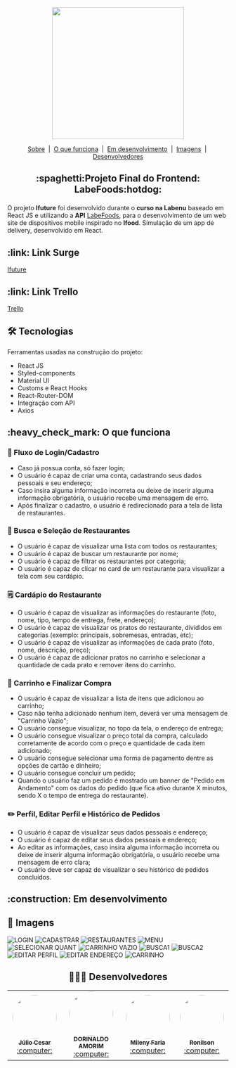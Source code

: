 <div align="center">
<img src="https://cdn.zeplin.io/5dd5ab8e5fb2a0060f81698f/assets/2420CEFD-BBDE-49C8-91E3-A49B116851E9.svg" width="300px" />
</div>
<p align="center">
  <a href="#sobre">Sobre</a> &#xa0;|&#xa0; 
  <a href="#funciona">O que funciona</a> &#xa0;|&#xa0;
  <a href="#pendente">Em desenvolvimento</a> &#xa0;|&#xa0;
  <a href="#imagens">Imagens</a>  &#xa0;|&#xa0;
  <a href="#desenvolvedores">Desenvolvedores</a> 
</p>
<h2 id="sobre"> <p align="center">:spaghetti:Projeto Final do Frontend: LabeFoods:hotdog:	 </p></h2>

O projeto **Ifuture** foi desenvolvido durante o **curso na Labenu** baseado em React JS e utilizando a **API** [LabeFoods](https://documenter.getpostman.com/view/7549981/SWTEdGtT), para o desenvolvimento de um web site de dispositivos mobile inspirado no **Ifood**. Simulação de um app de delivery, desenvolvido em React.
<h2 id="link">:link: Link Surge</h2>
 <a href="https://stupendous-laborer.surge.sh/">Ifuture</a>

<h2 id="link">:link: Link Trello</h2>
 <a href="https://trello.com/b/m49VcOom/4food">Trello</a>


<h2 id="tecnologias"> 🛠 Tecnologias </h2>

Ferramentas usadas na construção do projeto:

* React JS
* Styled-components
* Material UI
* Customs e React Hooks
* React-Router-DOM
* Integração com API
* Axios

<h2 id="funciona">:heavy_check_mark: O que funciona</h2>

<h3> 👤 Fluxo de Login/Cadastro</h3>

* Caso já possua conta, só fazer login;
* O usuário é capaz de criar uma conta, cadastrando seus dados pessoais e seu endereço;
* Caso insira alguma informação incorreta ou deixe de inserir alguma informação obrigatória, o usuário recebe uma mensagem de erro.
* Após finalizar o cadastro, o usuário é redirecionado para a tela de lista de restaurantes.

<h3>🔎 Busca e Seleção de Restaurantes</h3>

* O usuário é capaz de visualizar uma lista com todos os restaurantes;
* O usuário é capaz de buscar um restaurante por nome;
* O usuário é capaz de filtrar os restaurantes por categoria;
* O usuário é capaz de clicar no card de um restaurante para visualizar a tela com seu cardápio.

<h3>🗒️ Cardápio do Restaurante</h3>

* O usuário é capaz de visualizar as informações do restaurante (foto, nome, tipo, tempo de entrega, frete, endereço);
* O usuário é capaz de visualizar os pratos do restaurante, divididos em categorias (exemplo: principais, sobremesas, entradas, etc);
* O usuário é capaz de visualizar as informações de cada prato (foto, nome, descrição, preço);
* O usuário é capaz de adicionar pratos no carrinho e selecionar a quantidade de cada prato e remover itens do carrinho.

<h3>🛒 Carrinho e Finalizar Compra</h3> 
 
* O usuário é capaz de visualizar a lista de itens que adicionou ao carrinho;
* Caso não tenha adicionado nenhum item, deverá ver uma mensagem de "Carrinho Vazio";
* O usuário consegue visualizar, no topo da tela, o endereço de entrega;
* O usuário consegue visualizar o preço total da compra, calculado corretamente de acordo com o preço e quantidade de cada item adicionado;
* O usuário consegue selecionar uma forma de pagamento dentre as opções de cartão e dinheiro;
* O usuário consegue concluir um pedido;
* Quando o usuário faz um pedido é mostrado um banner de "Pedido em Andamento" com os dados do pedido (que fica ativo durante X minutos, sendo X o tempo de entrega do restaurante).

<h3>✏️ Perfil, Editar Perfil e Histórico de Pedidos</h3>
  
* O usuário é capaz de visualizar seus dados pessoais e endereço;
* O usuário é capaz de editar seus dados pessoais e endereço;
* Ao editar as informações, caso insira alguma informação incorreta ou deixe de inserir alguma informação obrigatória, o usuário recebe uma mensagem de erro clara;
* O usuário deve ser capaz de visualizar o seu histórico de pedidos concluídos.
 
<h2 id="pendente">:construction: Em desenvolvimento</h2>

  
  <h2 id ="imagens"> 📱 Imagens </h2>
  
![LOGIN](https://user-images.githubusercontent.com/93015632/168685896-eec86c64-5d02-4e01-937d-b44c58ddadb6.png)
![CADASTRAR](https://user-images.githubusercontent.com/93015632/168685912-5228329a-d139-478e-a945-340846c51dd5.png)
![RESTAURANTES](https://user-images.githubusercontent.com/93015632/168685927-c4cc11c0-3b03-485e-aec8-aa3df7677557.png)
![MENU](https://user-images.githubusercontent.com/93015632/168685936-f5d06f6c-2bb3-42a3-abc3-e6993aea0859.png)
![SELECIONAR QUANT](https://user-images.githubusercontent.com/93015632/168685944-b62d492d-84cf-4fed-9f4d-ffaad37a2135.png)
![CARRINHO VAZIO](https://user-images.githubusercontent.com/93015632/168685960-5b376ff1-a963-4fd6-8f56-973a43ff6c33.png)
![BUSCA1](https://user-images.githubusercontent.com/93015632/168685966-02268150-e73b-496f-a962-f50f50ac0351.png)
![BUSCA2](https://user-images.githubusercontent.com/93015632/168685969-39deb521-dfe8-426a-9741-7c672e73cbbf.png)
![EDITAR PERFIL](https://user-images.githubusercontent.com/93015632/168685975-c0ca710f-fc2b-46c5-b07c-5c542d7bcdaa.png)
![EDITAR ENDEREÇO](https://user-images.githubusercontent.com/93015632/168685981-ecda5a38-6eae-42d4-a9f6-576d9236c281.png)
![CARRINHO](https://user-images.githubusercontent.com/93015632/168686230-ef3de1a8-e3ce-45c9-82c6-8e025caa5937.png)


  <div align="center">
  <h2 id="desenvolvedores">👷🏻‍♂ Desenvolvedores</h2>
<div align="center">
<table> 
<tr>
 
 <td align="center"><a href="https://github.com/baurus2"><img style="border-radius: 50%" src="https://avatars.githubusercontent.com/u/93069800?v=4" width="100px" alt=""/>
 <br />
 <sub><b>Júlio Cesar</b></sub></a> <a href="https://github.com/baurus2">:computer:</a></td>
  
   <td align="center"><a href="https://github.com/477885555"><img style="border-radius: 50%" src="https://avatars.githubusercontent.com/u/93163410?v=4" width="100px" alt=""/>
 <br />
 <sub><b>DORINALDO AMORIM</b></sub></a> <a href="https://github.com/477885555">:computer:</a></td>
  
   <td align="center"><a href="https://github.com/milenyfaria"><img style="border-radius: 50%" src="https://avatars.githubusercontent.com/u/93015632?v=4" width="100px" alt=""/>
 <br />
 <sub><b>Mileny Faria</b></sub></a> <a href="https://github.com/milenyfaria">:computer:</a></td>
  
   <td align="center"><a href="https://github.com/formigascegas"><img style="border-radius: 50%" src="https://avatars.githubusercontent.com/u/93010313?v=4" width="100px" alt=""/>
 <br />
 <sub><b>Ronilson</b></sub></a> <a href="https://github.com/formigascegas">:computer:</a></td>
    </p>
</tr>
</table>
</div>
